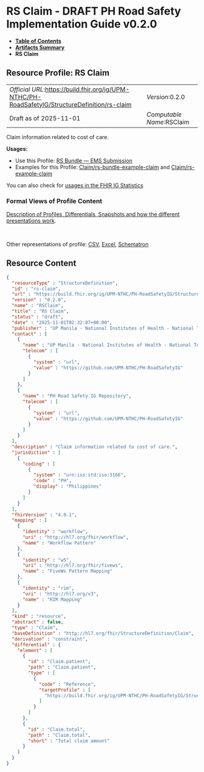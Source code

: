 # RS Claim - DRAFT PH Road Safety Implementation Guide v0.2.0

* [**Table of Contents**](toc.md)
* [**Artifacts Summary**](artifacts.md)
* **RS Claim**

## Resource Profile: RS Claim 

| | |
| :--- | :--- |
| *Official URL*:https://build.fhir.org/ig/UPM-NTHC/PH-RoadSafetyIG/StructureDefinition/rs-claim | *Version*:0.2.0 |
| Draft as of 2025-11-01 | *Computable Name*:RSClaim |

 
Claim information related to cost of care. 

**Usages:**

* Use this Profile: [RS Bundle — EMS Submission](StructureDefinition-rs-bundle-ems.md)
* Examples for this Profile: [Claim/rs-bundle-example-claim](Claim-rs-bundle-example-claim.md) and [Claim/rs-example-claim](Claim-rs-example-claim.md)

You can also check for [usages in the FHIR IG Statistics](https://packages2.fhir.org/xig/example.fhir.ph.roadsafety|current/StructureDefinition/rs-claim)

### Formal Views of Profile Content

 [Description of Profiles, Differentials, Snapshots and how the different presentations work](http://build.fhir.org/ig/FHIR/ig-guidance/readingIgs.html#structure-definitions). 

 

Other representations of profile: [CSV](StructureDefinition-rs-claim.csv), [Excel](StructureDefinition-rs-claim.xlsx), [Schematron](StructureDefinition-rs-claim.sch) 



## Resource Content

```json
{
  "resourceType" : "StructureDefinition",
  "id" : "rs-claim",
  "url" : "https://build.fhir.org/ig/UPM-NTHC/PH-RoadSafetyIG/StructureDefinition/rs-claim",
  "version" : "0.2.0",
  "name" : "RSClaim",
  "title" : "RS Claim",
  "status" : "draft",
  "date" : "2025-11-01T02:32:07+00:00",
  "publisher" : "UP Manila - National Institutes of Health - National Telehealth Center",
  "contact" : [
    {
      "name" : "UP Manila - National Institutes of Health - National Telehealth Center",
      "telecom" : [
        {
          "system" : "url",
          "value" : "https://github.com/UPM-NTHC/PH-RoadSafetyIG"
        }
      ]
    },
    {
      "name" : "PH Road Safety IG Repository",
      "telecom" : [
        {
          "system" : "url",
          "value" : "https://github.com/UPM-NTHC/PH-RoadSafetyIG"
        }
      ]
    }
  ],
  "description" : "Claim information related to cost of care.",
  "jurisdiction" : [
    {
      "coding" : [
        {
          "system" : "urn:iso:std:iso:3166",
          "code" : "PH",
          "display" : "Philippines"
        }
      ]
    }
  ],
  "fhirVersion" : "4.0.1",
  "mapping" : [
    {
      "identity" : "workflow",
      "uri" : "http://hl7.org/fhir/workflow",
      "name" : "Workflow Pattern"
    },
    {
      "identity" : "w5",
      "uri" : "http://hl7.org/fhir/fivews",
      "name" : "FiveWs Pattern Mapping"
    },
    {
      "identity" : "rim",
      "uri" : "http://hl7.org/v3",
      "name" : "RIM Mapping"
    }
  ],
  "kind" : "resource",
  "abstract" : false,
  "type" : "Claim",
  "baseDefinition" : "http://hl7.org/fhir/StructureDefinition/Claim",
  "derivation" : "constraint",
  "differential" : {
    "element" : [
      {
        "id" : "Claim.patient",
        "path" : "Claim.patient",
        "type" : [
          {
            "code" : "Reference",
            "targetProfile" : [
              "https://build.fhir.org/ig/UPM-NTHC/PH-RoadSafetyIG/StructureDefinition/rs-patient"
            ]
          }
        ]
      },
      {
        "id" : "Claim.total",
        "path" : "Claim.total",
        "short" : "Total claim amount"
      }
    ]
  }
}

```
